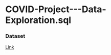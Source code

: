 # COVID-Project---Data-Exploration.sql

### Dataset 
[Link](https://ourworldindata.org/covid-deaths)
